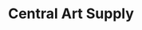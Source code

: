 ---
title: Central Art Supply
address: 101 North Central Ave
city: Medford
state: Oregon
country: United States
phone: 541-773-1444
website: centralartsupply.com
weburl: http://www.centralartsupply.com
ecommerce: false
type: stores
---